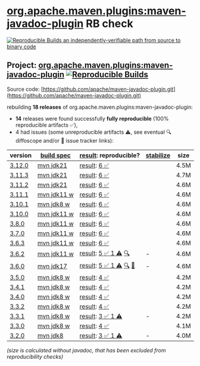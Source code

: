 [org.apache.maven.plugins:maven-javadoc-plugin](https://central.sonatype.com/artifact/org.apache.maven.plugins/maven-javadoc-plugin/versions) RB check
=======

[![Reproducible Builds](https://reproducible-builds.org/images/logos/rb.svg) an independently-verifiable path from source to binary code](https://reproducible-builds.org/)

## Project: [org.apache.maven.plugins:maven-javadoc-plugin](https://central.sonatype.com/artifact/org.apache.maven.plugins/maven-javadoc-plugin/versions) [![Reproducible Builds](https://img.shields.io/endpoint?url=https://raw.githubusercontent.com/jvm-repo-rebuild/reproducible-central/master/content/org/apache/maven/plugins/maven-javadoc-plugin/badge.json)](https://github.com/jvm-repo-rebuild/reproducible-central/blob/master/content/org/apache/maven/plugins/maven-javadoc-plugin/README.md)

Source code: [https://github.com/apache/maven-javadoc-plugin.git](https://github.com/apache/maven-javadoc-plugin.git)

rebuilding **18 releases** of org.apache.maven.plugins:maven-javadoc-plugin:
- **14** releases were found successfully **fully reproducible** (100% reproducible artifacts :white_check_mark:),
- 4 had issues (some unreproducible artifacts :warning:, see eventual :mag: diffoscope and/or :memo: issue tracker links):

| version | [build spec](/BUILDSPEC.md) | [result](https://reproducible-builds.org/docs/jvm/): reproducible? | [stabilize](https://github.com/google/oss-rebuild/blob/main/cmd/stabilize/README.md) | size |
| -- | --------- | ------ | ------ | -- |
| [3.12.0](https://central.sonatype.com/artifact/org.apache.maven.plugins/maven-javadoc-plugin/3.12.0/pom) | [mvn jdk21](maven-javadoc-plugin-3.12.0.buildspec) | [result](maven-javadoc-plugin-3.12.0.buildinfo): [6 :white_check_mark: ](maven-javadoc-plugin-3.12.0.buildcompare) | | 4.5M |
| [3.11.3](https://central.sonatype.com/artifact/org.apache.maven.plugins/maven-javadoc-plugin/3.11.3/pom) | [mvn jdk21](maven-javadoc-plugin-3.11.3.buildspec) | [result](maven-javadoc-plugin-3.11.3.buildinfo): [6 :white_check_mark: ](maven-javadoc-plugin-3.11.3.buildcompare) | | 4.7M |
| [3.11.2](https://central.sonatype.com/artifact/org.apache.maven.plugins/maven-javadoc-plugin/3.11.2/pom) | [mvn jdk21](maven-javadoc-plugin-3.11.2.buildspec) | [result](maven-javadoc-plugin-3.11.2.buildinfo): [6 :white_check_mark: ](maven-javadoc-plugin-3.11.2.buildcompare) | | 4.6M |
| [3.11.1](https://central.sonatype.com/artifact/org.apache.maven.plugins/maven-javadoc-plugin/3.11.1/pom) | [mvn jdk11 w](maven-javadoc-plugin-3.11.1.buildspec) | [result](maven-javadoc-plugin-3.11.1.buildinfo): [6 :white_check_mark: ](maven-javadoc-plugin-3.11.1.buildcompare) | | 4.6M |
| [3.10.1](https://central.sonatype.com/artifact/org.apache.maven.plugins/maven-javadoc-plugin/3.10.1/pom) | [mvn jdk8 w](maven-javadoc-plugin-3.10.1.buildspec) | [result](maven-javadoc-plugin-3.10.1.buildinfo): [6 :white_check_mark: ](maven-javadoc-plugin-3.10.1.buildcompare) | | 4.6M |
| [3.10.0](https://central.sonatype.com/artifact/org.apache.maven.plugins/maven-javadoc-plugin/3.10.0/pom) | [mvn jdk11 w](maven-javadoc-plugin-3.10.0.buildspec) | [result](maven-javadoc-plugin-3.10.0.buildinfo): [6 :white_check_mark: ](maven-javadoc-plugin-3.10.0.buildcompare) | | 4.6M |
| [3.8.0](https://central.sonatype.com/artifact/org.apache.maven.plugins/maven-javadoc-plugin/3.8.0/pom) | [mvn jdk11 w](maven-javadoc-plugin-3.8.0.buildspec) | [result](maven-javadoc-plugin-3.8.0.buildinfo): [6 :white_check_mark: ](maven-javadoc-plugin-3.8.0.buildcompare) | | 4.6M |
| [3.7.0](https://central.sonatype.com/artifact/org.apache.maven.plugins/maven-javadoc-plugin/3.7.0/pom) | [mvn jdk11 w](maven-javadoc-plugin-3.7.0.buildspec) | [result](maven-javadoc-plugin-3.7.0.buildinfo): [6 :white_check_mark: ](maven-javadoc-plugin-3.7.0.buildcompare) | | 4.6M |
| [3.6.3](https://central.sonatype.com/artifact/org.apache.maven.plugins/maven-javadoc-plugin/3.6.3/pom) | [mvn jdk11 w](maven-javadoc-plugin-3.6.3.buildspec) | [result](maven-javadoc-plugin-3.6.3.buildinfo): [6 :white_check_mark: ](maven-javadoc-plugin-3.6.3.buildcompare) | | 4.6M |
| [3.6.2](https://central.sonatype.com/artifact/org.apache.maven.plugins/maven-javadoc-plugin/3.6.2/pom) | [mvn jdk11 w](maven-javadoc-plugin-3.6.2.buildspec) | [result](maven-javadoc-plugin-3.6.2.buildinfo): [5 :white_check_mark:  1 :warning:](maven-javadoc-plugin-3.6.2.buildcompare) [:mag:](maven-javadoc-plugin-3.6.2.diffoscope) | - | 4.6M |
| [3.6.0](https://central.sonatype.com/artifact/org.apache.maven.plugins/maven-javadoc-plugin/3.6.0/pom) | [mvn jdk17](maven-javadoc-plugin-3.6.0.buildspec) | [result](maven-javadoc-plugin-3.6.0.buildinfo): [5 :white_check_mark:  1 :warning:](maven-javadoc-plugin-3.6.0.buildcompare) [:mag:](maven-javadoc-plugin-3.6.0.diffoscope) [:memo:](https://issues.apache.org/jira/browse/MJAVADOC-774) | - | 4.6M |
| [3.5.0](https://central.sonatype.com/artifact/org.apache.maven.plugins/maven-javadoc-plugin/3.5.0/pom) | [mvn jdk8 w](maven-javadoc-plugin-3.5.0.buildspec) | [result](maven-javadoc-plugin-3.5.0.buildinfo): [4 :white_check_mark: ](maven-javadoc-plugin-3.5.0.buildcompare) | | 4.2M |
| [3.4.1](https://central.sonatype.com/artifact/org.apache.maven.plugins/maven-javadoc-plugin/3.4.1/pom) | [mvn jdk8 w](maven-javadoc-plugin-3.4.1.buildspec) | [result](maven-javadoc-plugin-3.4.1.buildinfo): [4 :white_check_mark: ](maven-javadoc-plugin-3.4.1.buildcompare) | | 4.2M |
| [3.4.0](https://central.sonatype.com/artifact/org.apache.maven.plugins/maven-javadoc-plugin/3.4.0/pom) | [mvn jdk8 w](maven-javadoc-plugin-3.4.0.buildspec) | [result](maven-javadoc-plugin-3.4.0.buildinfo): [4 :white_check_mark: ](maven-javadoc-plugin-3.4.0.buildcompare) | | 4.2M |
| [3.3.2](https://central.sonatype.com/artifact/org.apache.maven.plugins/maven-javadoc-plugin/3.3.2/pom) | [mvn jdk8 w](maven-javadoc-plugin-3.3.2.buildspec) | [result](maven-javadoc-plugin-3.3.2.buildinfo): [4 :white_check_mark: ](maven-javadoc-plugin-3.3.2.buildcompare) | | 4.2M |
| [3.3.1](https://central.sonatype.com/artifact/org.apache.maven.plugins/maven-javadoc-plugin/3.3.1/pom) | [mvn jdk8 w](maven-javadoc-plugin-3.3.1.buildspec) | [result](maven-javadoc-plugin-3.3.1.buildinfo): [3 :white_check_mark:  1 :warning:](maven-javadoc-plugin-3.3.1.buildcompare) | - | 4.2M |
| [3.3.0](https://central.sonatype.com/artifact/org.apache.maven.plugins/maven-javadoc-plugin/3.3.0/pom) | [mvn jdk8 w](maven-javadoc-plugin-3.3.0.buildspec) | [result](maven-javadoc-plugin-3.3.0.buildinfo): [4 :white_check_mark: ](maven-javadoc-plugin-3.3.0.buildcompare) | | 4.1M |
| [3.2.0](https://central.sonatype.com/artifact/org.apache.maven.plugins/maven-javadoc-plugin/3.2.0/pom) | [mvn jdk8](maven-javadoc-plugin-3.2.0.buildspec) | [result](maven-javadoc-plugin-3.2.0.buildinfo): [3 :white_check_mark:  1 :warning:](maven-javadoc-plugin-3.2.0.buildcompare) | - | 4.0M |

<i>(size is calculated without javadoc, that has been excluded from reproducibility checks)</i>
